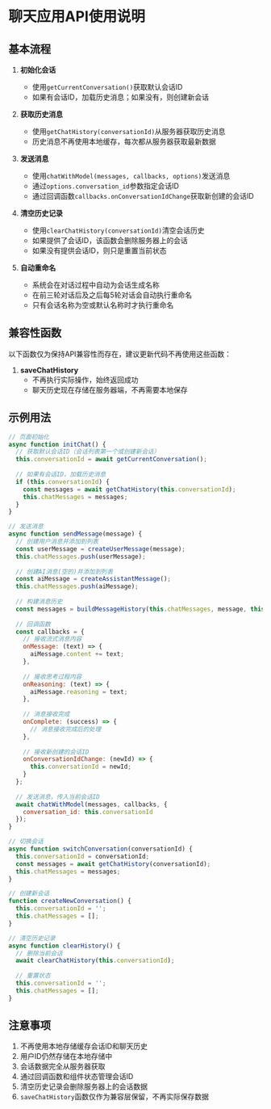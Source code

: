 # 聊天应用API使用说明

## 基本流程

1. **初始化会话**
   - 使用`getCurrentConversation()`获取默认会话ID
   - 如果有会话ID，加载历史消息；如果没有，则创建新会话

2. **获取历史消息**
   - 使用`getChatHistory(conversationId)`从服务器获取历史消息
   - 历史消息不再使用本地缓存，每次都从服务器获取最新数据

3. **发送消息**
   - 使用`chatWithModel(messages, callbacks, options)`发送消息
   - 通过`options.conversation_id`参数指定会话ID
   - 通过回调函数`callbacks.onConversationIdChange`获取新创建的会话ID

4. **清空历史记录**
   - 使用`clearChatHistory(conversationId)`清空会话历史
   - 如果提供了会话ID，该函数会删除服务器上的会话
   - 如果没有提供会话ID，则只是重置当前状态

5. **自动重命名**
   - 系统会在对话过程中自动为会话生成名称
   - 在前三轮对话后及之后每5轮对话会自动执行重命名
   - 只有会话名称为空或默认名称时才执行重命名

## 兼容性函数

以下函数仅为保持API兼容性而存在，建议更新代码不再使用这些函数：

1. **saveChatHistory**
   - 不再执行实际操作，始终返回成功
   - 聊天历史现在存储在服务器端，不再需要本地保存

## 示例用法

```javascript
// 页面初始化
async function initChat() {
  // 获取默认会话ID（会话列表第一个或创建新会话）
  this.conversationId = await getCurrentConversation();
  
  // 如果有会话ID，加载历史消息
  if (this.conversationId) {
    const messages = await getChatHistory(this.conversationId);
    this.chatMessages = messages;
  }
}

// 发送消息
async function sendMessage(message) {
  // 创建用户消息并添加到列表
  const userMessage = createUserMessage(message);
  this.chatMessages.push(userMessage);
  
  // 创建AI消息(空的)并添加到列表
  const aiMessage = createAssistantMessage();
  this.chatMessages.push(aiMessage);
  
  // 构建消息历史
  const messages = buildMessageHistory(this.chatMessages, message, this.systemPrompt);
  
  // 回调函数
  const callbacks = {
    // 接收流式消息内容
    onMessage: (text) => {
      aiMessage.content += text;
    },
    
    // 接收思考过程内容
    onReasoning: (text) => {
      aiMessage.reasoning = text;
    },
    
    // 消息接收完成
    onComplete: (success) => {
      // 消息接收完成后的处理
    },
    
    // 接收新创建的会话ID
    onConversationIdChange: (newId) => {
      this.conversationId = newId;
    }
  };
  
  // 发送消息，传入当前会话ID
  await chatWithModel(messages, callbacks, { 
    conversation_id: this.conversationId 
  });
}

// 切换会话
async function switchConversation(conversationId) {
  this.conversationId = conversationId;
  const messages = await getChatHistory(conversationId);
  this.chatMessages = messages;
}

// 创建新会话
function createNewConversation() {
  this.conversationId = '';
  this.chatMessages = [];
}

// 清空历史记录
async function clearHistory() {
  // 删除当前会话
  await clearChatHistory(this.conversationId);
  
  // 重置状态
  this.conversationId = '';
  this.chatMessages = [];
}
```

## 注意事项

1. 不再使用本地存储缓存会话ID和聊天历史
2. 用户ID仍然存储在本地存储中
3. 会话数据完全从服务器获取
4. 通过回调函数和组件状态管理会话ID
5. 清空历史记录会删除服务器上的会话数据
6. `saveChatHistory`函数仅作为兼容层保留，不再实际保存数据 